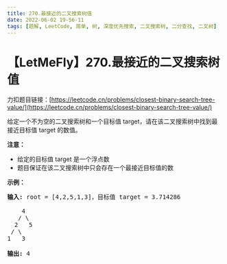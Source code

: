 ```yaml
---
title: 270.最接近的二叉搜索树值
date: 2022-06-02 19-56-11
tags: [题解, LeetCode, 简单, 树, 深度优先搜索, 二叉搜索树, 二分查找, 二叉树]
---
```


# 【LetMeFly】270.最接近的二叉搜索树值

力扣题目链接：[https://leetcode.cn/problems/closest-binary-search-tree-value/](https://leetcode.cn/problems/closest-binary-search-tree-value/)

<p>给定一个不为空的二叉搜索树和一个目标值 target，请在该二叉搜索树中找到最接近目标值 target 的数值。</p>

<p><strong>注意：</strong></p>

<ul>
	<li>给定的目标值 target 是一个浮点数</li>
	<li>题目保证在该二叉搜索树中只会存在一个最接近目标值的数</li>
</ul>

<p><strong>示例：</strong></p>

<pre><strong>输入:</strong> root = [4,2,5,1,3]，目标值 target = 3.714286

    4
   / \
  2   5
 / \
1   3

<strong>输出:</strong> 4
</pre>


    